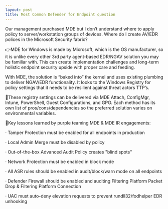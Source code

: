 ```yaml
---
layout: post
title: Most Common Defender for Endpoint question
---
```

Our management purchased MDE but I don’t understand where to apply policy to server/workstation groups of devices. Where do I create AV/EDR polices in the Microsoft Security fabric?

👉MDE for Windows is made by Microsoft, which is the OS manufacturer, so it is unlike every other 3rd party agent-based EDR/NGAV solution you may be familiar with. This can create implementation challenges and long-term holistic endpoint security upside with proper care and feeding.

With MDE, the solution is “baked into” the kernel and uses existing plumbing to deliver NGAV/EDR functionality. It looks to the Windows Registry for policy settings that it needs to be resilient against threat actors TTP’s.

🚦These registry settings can be delivered via MDE Attach, ConfigMgr, Intune, PowerShell, Guest Configurations, and GPO. Each method has its own list of pros/cons/dependencies so the preferred solution varies on environmental variables.

🦾Key lessons learned by purple teaming MDE & MDE IR engagements:

·       Tamper Protection must be enabled for all endpoints in production

·       Local Admin Merge must be disabled by policy

·       Out-of-the-box Advanced Audit Policy creates "blind spots"

·       Network Protection must be enabled in block mode

·       All ASR rules should be enabled in audit/block/warn mode on all endpoints

·       Defender Firewall should be enabled and auditing Filtering Platform Packet Drop & Filtering Platform Connection

·       UAC must auto-deny elevation requests to prevent rundll32/fodhelper EDR unhooking
